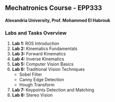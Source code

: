 ## Mechatronics Course - EPP333
#### Alexandria University,  Prof. Mohammed El Habrouk

### Labs and Tasks Overview

1. **Lab 1:** ROS Introduction
2. **Lab 2:** Kinematics Fundamentals
3. **Lab 3:** Forward Kinematics
4. **Lab 4:** Inverse Kinematics
5. **Lab 5:** Computer Vision Basics
6. **Lab 6:** Traditional Vision Techniques
   - Sobel Filter
   - Canny Edge Detection
   - Hough Transform
7. **Lab 7:** Keypoints Detection and Matching
8. **Lab 8:** Stereo Vision
